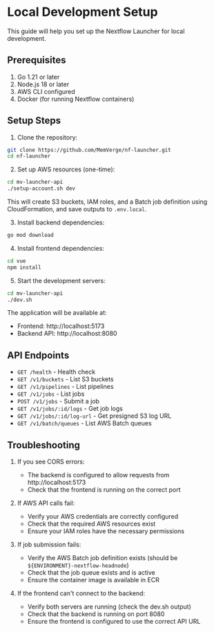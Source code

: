# Local Development Setup

This guide will help you set up the Nextflow Launcher for local development.

## Prerequisites

1. Go 1.21 or later
2. Node.js 18 or later
3. AWS CLI configured
4. Docker (for running Nextflow containers)

## Setup Steps

1. Clone the repository:
```bash
git clone https://github.com/MemVerge/nf-launcher.git
cd nf-launcher
```

2. Set up AWS resources (one-time):
```bash
cd mv-launcher-api
./setup-account.sh dev
```
This will create S3 buckets, IAM roles, and a Batch job definition using CloudFormation, and save outputs to `.env.local`.

3. Install backend dependencies:
```bash
go mod download
```

4. Install frontend dependencies:
```bash
cd vue
npm install
```

5. Start the development servers:
```bash
cd mv-launcher-api
./dev.sh
```

The application will be available at:
- Frontend: http://localhost:5173
- Backend API: http://localhost:8080

## API Endpoints

- `GET /health` - Health check
- `GET /v1/buckets` - List S3 buckets
- `GET /v1/pipelines` - List pipelines
- `GET /v1/jobs` - List jobs
- `POST /v1/jobs` - Submit a job
- `GET /v1/jobs/:id/logs` - Get job logs
- `GET /v1/jobs/:id/log-url` - Get presigned S3 log URL
- `GET /v1/batch/queues` - List AWS Batch queues

## Troubleshooting

1. If you see CORS errors:
   - The backend is configured to allow requests from http://localhost:5173
   - Check that the frontend is running on the correct port

2. If AWS API calls fail:
   - Verify your AWS credentials are correctly configured
   - Check that the required AWS resources exist
   - Ensure your IAM roles have the necessary permissions

3. If job submission fails:
   - Verify the AWS Batch job definition exists (should be `${ENVIRONMENT}-nextflow-headnode`)
   - Check that the job queue exists and is active
   - Ensure the container image is available in ECR

4. If the frontend can't connect to the backend:
   - Verify both servers are running (check the dev.sh output)
   - Check that the backend is running on port 8080
   - Ensure the frontend is configured to use the correct API URL 